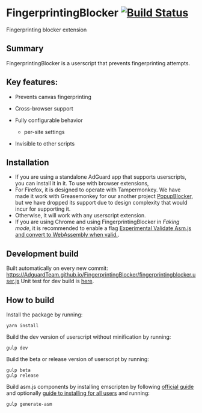 # FingerprintingBlocker [![Build Status](https://travis-ci.org/AdguardTeam/FingerprintingBlocker.svg?branch=master)](https://travis-ci.org/AdguardTeam/FingerprintingBlocker)
Fingerprinting blocker extension
## Summary

FingerprintingBlocker is a userscript that prevents fingerprinting attempts.

## Key features:

 * Prevents canvas fingerprinting 

 * Cross-browser support
 * Fully configurable behavior
   - per-site settings
 * Invisible to other scripts

## Installation
 - If you are using a standalone AdGuard app that supports userscripts, you can install it in it.
To use with browser extensions,
 - For Firefox, it is designed to operate with Tampermonkey. We have made it work with Greasemonkey for our another project [PopupBlocker](https://github.com/AdguardTeam/PopupBlocker), but we have dropped its support due to design complexity that would incur for supporting it.
 - Otherwise, it will work with any userscript extension.
 - If you are using Chrome and using FingerprintingBlocker in _Faking mode_, it is recommended to enable a flag [Experimental Validate Asm.js and convert to WebAssembly when valid.](chrome://flags/#enable-asm-webassembly).

## Development build

Built automatically on every new commit: https://AdguardTeam.github.io/FingerprintingBlocker/fingerprintingblocker.user.js
Unit test for dev build is [here](https://AdguardTeam.github.io/FingerprintingBlocker/test/).

## How to build

Install the package by running:
```
yarn install
```

Build the dev version of userscript without minification by running:
```
gulp dev
```
Build the beta or release version of userscript by running:
```
gulp beta
gulp release
```
Build asm.js components by installing emscripten by following [official guide](https://kripken.github.io/emscripten-site/docs/getting_started/downloads.html) and optionally [guide to installing for all users](https://github.com/kripken/emscripten/issues/1842) and running:
```
gulp generate-asm
```
